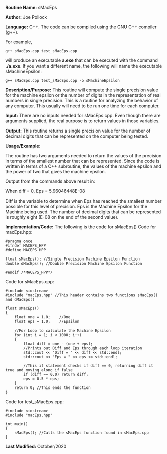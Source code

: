 **Routine Name:** sMacEps

**Author:** Joe Pollock

**Language:** C++. The code can be compiled using the GNU C++ compiler (g++).

For example,

    g++ sMacEps.cpp test_sMacEps.cpp

will produce an executable **a.exe** that can be executed with the command **./a.exe**. If you want a different name, the following
will name the executable sMachineEpsilon:

    g++ sMacEps.cpp test_sMacEps.cpp -o sMachineEpsilon

**Description/Purpose:** This routine will compute the single precision value for the machine epsilon or the number of digits
in the representation of real numbers in single precision. This is a routine for analyzing the behavior of any computer. This
usually will need to be run one time for each computer.

**Input:** There are no inputs needed for sMacEps.cpp. Even though there are arguments supplied, the real purpose is to
return values in those variables.

**Output:** This routine returns a single precision value for the number of decimal digits that can be represented on the
computer being tested.

**Usage/Example:**

The routine has two arguments needed to return the values of the precision in terms of the smallest number that can be
represented. Since the code is written in terms of a C++ subroutine, the values of the machine epsilon and
the power of two that gives the machine epsilon.

Output from the commands above result in:

When diff = 0, Eps = 5.96046448E-08

Diff is the variable to determine when Eps has reached the smallest number possible for this level of precision. Eps is the Machine Epsilon
for the Machine being used. The number of decimal digits that can be represented is roughly eight (E-08 on the end of the second value).

**Implementation/Code:** The following is the code for sMacEps()
Code for macEps.hpp:
```
#pragma once
#ifndef MACEPS_HPP
#define MACEPS_HPP

float sMacEps(); //Single Precision Machine Epsilon Function
double dMacEps(); //Double Precision Machine Epsilon Function

#endif /*MACEPS_HPP*/
```

Code for sMacEps.cpp:
```
#include <iostream>
#include "macEps.hpp" //This header contains two functions sMacEps() and dMacEps()

float sMacEps()
{
	float one = 1.0;	//One
	float eps = 1.0;	//Epsilon

	//For Loop to calculate the Machine Epsilon
	for (int i = 1; i < 1000; i++)
	{
		float diff = one - (one + eps);
		//Prints out Diff and Eps through each loop iteration
		std::cout << "Diff = " << diff << std::endl;
		std::cout << "Eps = " << eps << std::endl;

		//This if statement checks if diff == 0, returning diff it true and moving along if false
		if (diff == 0.0) return diff;
		eps = 0.5 * eps;
	}
	return 0; //This ends the function
}
```

Code for test_sMacEps.cpp:
```
#include <iostream>
#include "macEps.hpp"

int main()
{
	sMacEps(); //Calls the sMacEps function found in sMacEps.cpp
}
```
**Last Modified:** October/2020
